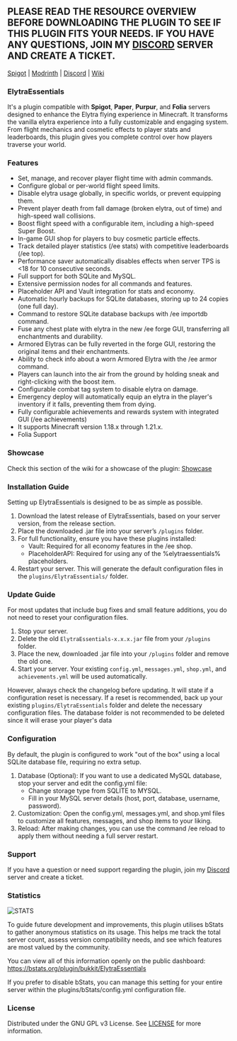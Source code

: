 

## PLEASE READ THE RESOURCE OVERVIEW BEFORE DOWNLOADING THE PLUGIN TO SEE IF THIS PLUGIN FITS YOUR NEEDS. IF YOU HAVE ANY QUESTIONS, JOIN MY [DISCORD](https://discord.com/invite/Y99qmZRVe6) SERVER AND CREATE A TICKET.

[Spigot](https://www.spigotmc.org/resources/126002/) | [Modrinth](https://modrinth.com/plugin/elytraessentials) | [Discord](https://discord.com/invite/Y99qmZRVe6) | [Wiki](https://github.com/bruno-medeiros1/elytra-essentials/wiki)

### ElytraEssentials
It's a plugin compatible with **Spigot**, **Paper**, **Purpur**, and **Folia** servers designed to enhance the Elytra flying experience in Minecraft. It transforms the vanilla elytra experience into a fully customizable and engaging system. From flight mechanics and cosmetic effects to player stats and leaderboards, this plugin gives you complete control over how players traverse your world.

### Features
- Set, manage, and recover player flight time with admin commands.
- Configure global or per-world flight speed limits.
- Disable elytra usage globally, in specific worlds, or prevent equipping them.
- Prevent player death from fall damage (broken elytra, out of time) and high-speed wall collisions.
- Boost flight speed with a configurable item, including a high-speed Super Boost.
- In-game GUI shop for players to buy cosmetic particle effects.
- Track detailed player statistics (/ee stats) with competitive leaderboards (/ee top).
- Performance saver automatically disables effects when server TPS is <18 for 10 consecutive seconds.
- Full support for both SQLite and MySQL.
- Extensive permission nodes for all commands and features.
- Placeholder API and Vault integration for stats and economy.
- Automatic hourly backups for SQLite databases, storing up to 24 copies (one full day).
- Command to restore SQLite database backups with /ee importdb command.
- Fuse any chest plate with elytra in the new /ee forge GUI, transferring all enchantments and durability.
- Armored Elytras can be fully reverted in the forge GUI, restoring the original items and their enchantments.
- Ability to check info about a worn Armored Elytra with the /ee armor command.
- Players can launch into the air from the ground by holding sneak and right-clicking with the boost item.
- Configurable combat tag system to disable elytra on damage.
- Emergency deploy will automatically equip an elytra in the player's inventory if it falls, preventing them from dying.
- Fully configurable achievements and rewards system with integrated GUI (/ee achievements)
- It supports Minecraft version 1.18.x through 1.21.x.
- Folia Support

### Showcase
Check this section of the wiki for a showcase of the plugin: [Showcase](https://github.com/bruno-medeiros1/elytra-essentials/wiki/Showcase)

### Installation Guide
Setting up ElytraEssentials is designed to be as simple as possible.
1. Download the latest release of ElytraEssentials, based on your server version, from the release section.
2. Place the downloaded .jar file into your server’s `/plugins` folder.
3. For full functionality, ensure you have these plugins installed:
   - Vault: Required for all economy features in the /ee shop.
   - PlaceholderAPI: Required for using any of the %elytraessentials% placeholders.
4. Restart your server. This will generate the default configuration files in the `plugins/ElytraEssentials/` folder.


### Update Guide
For most updates that include bug fixes and small feature additions, you do not need to reset your configuration files.
1. Stop your server.
2. Delete the old `ElytraEssentials-x.x.x.jar` file from your `/plugins` folder.
3. Place the new, downloaded .jar file into your `/plugins` folder and remove the old one.
4. Start your server. Your existing `config.yml`, `messages.yml`, `shop.yml`, and `achievements.yml` will be used automatically.

However, always check the changelog before updating. It will state if a configuration reset is necessary. If a reset is recommended, back up your existing `plugins/ElytraEssentials` folder and delete the necessary configuration files. The database folder is not recommended to be deleted since it will erase your player's data

### Configuration
By default, the plugin is configured to work "out of the box" using a local SQLite database file, requiring no extra setup.
1. Database (Optional): If you want to use a dedicated MySQL database, stop your server and edit the config.yml file:
   - Change storage type from SQLITE to MYSQL.
   - Fill in your MySQL server details (host, port, database, username, password).
2. Customization: Open the config.yml, messages.yml, and shop.yml files to customize all features, messages, and shop items to your liking.
3. Reload: After making changes, you can use the command /ee reload to apply them without needing a full server restart.


### Support
If you have a question or need support regarding the plugin, join my [Discord](https://discord.com/invite/Y99qmZRVe6) server and create a ticket.

### Statistics
![STATS](https://bstats.org/signatures/bukkit/elytraessentials.svg)

To guide future development and improvements, this plugin utilises bStats to gather anonymous statistics on its usage. This helps me track the total server count, assess version compatibility needs, and see which features are most valued by the community.

You can view all of this information openly on the public dashboard: https://bstats.org/plugin/bukkit/ElytraEssentials

If you prefer to disable bStats, you can manage this setting for your entire server within the plugins/bStats/config.yml configuration file.

### License
Distributed under the GNU GPL v3 License. See [LICENSE](https://github.com/bruno-medeiros1/elytra-essentials/blob/master/.github/LICENSE) for more information.
